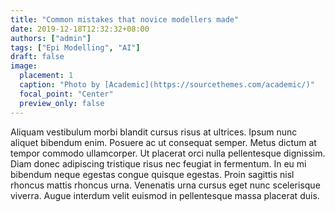 ```yaml
---
title: "Common mistakes that novice modellers made"
date: 2019-12-18T12:32:32+08:00
authors: ["admin"]
tags: ["Epi Modelling", "AI"]
draft: false
image:
  placement: 1
  caption: "Photo by [Academic](https://sourcethemes.com/academic/)"
  focal_point: "Center"
  preview_only: false
---
```

Aliquam vestibulum morbi blandit cursus risus at ultrices. Ipsum nunc aliquet bibendum enim. Posuere ac ut consequat semper. Metus dictum at tempor commodo ullamcorper. Ut placerat orci nulla pellentesque dignissim. Diam donec adipiscing tristique risus nec feugiat in fermentum. In eu mi bibendum neque egestas congue quisque egestas. Proin sagittis nisl rhoncus mattis rhoncus urna. Venenatis urna cursus eget nunc scelerisque viverra. Augue interdum velit euismod in pellentesque massa placerat duis.
